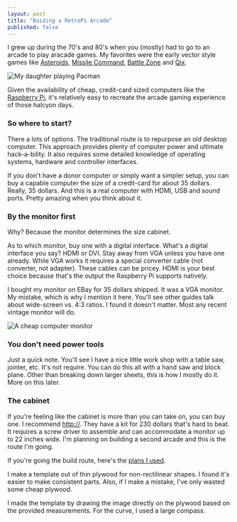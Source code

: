 ```yaml
---
layout: post  
title: "Buiding a RetroPi Arcade"
published: false  
---
```


I grew up during the 70's and 80's when you (mostly) had to go to an
arcade to play aracade games. My favorites were the early vector style
games like
[Asteroids](https://www.wikiwand.com/en/Asteroids_(video_game)),
[Missile Command](https://www.wikiwand.com/en/Missile_Command), [Battle
Zone](https://www.wikiwand.com/en/Battlezone_(1980_video_game)) and
[Qix](https://www.wikiwand.com/en/Qix).

![My daughter playing Pacman](http://i.imgur.com/hqYurbh.jpg)

Given the availability of cheap, credit-card sized computers like the
[Raspberry Pi](https://www.wikiwand.com/en/Raspberry_Pi), it's
relatively easy to recreate the arcade gaming experience of those
halcyon days.

### So where to start?

There a lots of options. The traditional route is to repurpose an old
desktop computer. This approach provides plenty of computer power and
ultimate hack-a-bility. It also requires some detailed knowledge of
operating systems, hardware and controller interfaces.

If you don't have a donor computer or simply want a simpler setup, you
can buy a capable computer the size of a credit-card for about 35
dollars. Really, 35 dollars. And this is a real computer with HDMI, USB
and sound ports. Pretty amazing when you think about it.

### By the monitor first

Why? Because the monitor determines the size cabinet.

As to which monitor, buy one with a digital interface. What's a digital
interface you say? HDMI or DVI. Stay away from VGA unless you have one
already. While VGA works it requires a special converter cable (not
converter, not adapter). These cables can be pricey. HDMI is your best
choice because that's the output the Raspberry Pi supports natively.

I bought my monitor on EBay for 35 dollars shipped. It was a VGA
monitor. My mistake, which is why I mention it here. You'll see other
guides talk about wide-screen vs. 4:3 ratios. I found it doesn't matter.
Most any recent vintage monitor will do.

![A cheap computer monitor](http://i.imgur.com/6U6MytU.jpg)

### You don't need power tools

Just a quick note. You'll see I have a nice little work shop with a
table saw, jointer, etc. It's not require. You can do this all with a
hand saw and block plane. Other than breaking down larger sheets, this
is how I mostly do it. More on this later.

### The cabinet

If you're feeling like the cabinet is more than you can take on, you can
buy one. I recommend [http://](https://gameroomsolutions.com/). They
have a kit for 230 dollars that's hard to beat. It requires a screw
driver to assemble and can accommodate a monitor up to 22 inches wide.
I'm planning on building a second arcade and this is the route I'm
going.

If you're going the build route, here's the [plans I
used](http://www.instructables.com/id/2-Player-Bartop-Arcade-Machine-Powered-by-Pi/).

I make a template out of thin plywood for non-rectilinear shapes. I
found it's easier to make consistent parts. Also, if I make a mistake,
I've only wasted some cheap plywood.

I made the template by drawing the image directly on the plywood based
on the provided measurements. For the curve, I used a large compass.
